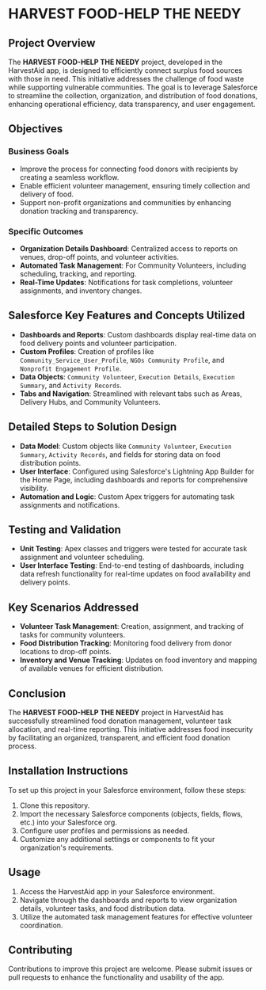 # HARVEST FOOD-HELP THE NEEDY

## Project Overview
The **HARVEST FOOD-HELP THE NEEDY** project, developed in the HarvestAid app, is designed to efficiently connect surplus food sources with those in need. This initiative addresses the challenge of food waste while supporting vulnerable communities. The goal is to leverage Salesforce to streamline the collection, organization, and distribution of food donations, enhancing operational efficiency, data transparency, and user engagement.

## Objectives

### Business Goals
- Improve the process for connecting food donors with recipients by creating a seamless workflow.
- Enable efficient volunteer management, ensuring timely collection and delivery of food.
- Support non-profit organizations and communities by enhancing donation tracking and transparency.

### Specific Outcomes
- **Organization Details Dashboard**: Centralized access to reports on venues, drop-off points, and volunteer activities.
- **Automated Task Management**: For Community Volunteers, including scheduling, tracking, and reporting.
- **Real-Time Updates**: Notifications for task completions, volunteer assignments, and inventory changes.

## Salesforce Key Features and Concepts Utilized
- **Dashboards and Reports**: Custom dashboards display real-time data on food delivery points and volunteer participation.
- **Custom Profiles**: Creation of profiles like `Community_Service_User_Profile`, `NGOs Community Profile`, and `Nonprofit Engagement Profile`.
- **Data Objects**: `Community Volunteer`, `Execution Details`, `Execution Summary`, and `Activity Records`.
- **Tabs and Navigation**: Streamlined with relevant tabs such as Areas, Delivery Hubs, and Community Volunteers.

## Detailed Steps to Solution Design
- **Data Model**: Custom objects like `Community Volunteer`, `Execution Summary`, `Activity Records`, and fields for storing data on food distribution points.
- **User Interface**: Configured using Salesforce's Lightning App Builder for the Home Page, including dashboards and reports for comprehensive visibility.
- **Automation and Logic**: Custom Apex triggers for automating task assignments and notifications.

## Testing and Validation
- **Unit Testing**: Apex classes and triggers were tested for accurate task assignment and volunteer scheduling.
- **User Interface Testing**: End-to-end testing of dashboards, including data refresh functionality for real-time updates on food availability and delivery points.

## Key Scenarios Addressed
- **Volunteer Task Management**: Creation, assignment, and tracking of tasks for community volunteers.
- **Food Distribution Tracking**: Monitoring food delivery from donor locations to drop-off points.
- **Inventory and Venue Tracking**: Updates on food inventory and mapping of available venues for efficient distribution.

## Conclusion
The **HARVEST FOOD-HELP THE NEEDY** project in HarvestAid has successfully streamlined food donation management, volunteer task allocation, and real-time reporting. This initiative addresses food insecurity by facilitating an organized, transparent, and efficient food donation process.

## Installation Instructions
To set up this project in your Salesforce environment, follow these steps:
1. Clone this repository.
2. Import the necessary Salesforce components (objects, fields, flows, etc.) into your Salesforce org.
3. Configure user profiles and permissions as needed.
4. Customize any additional settings or components to fit your organization's requirements.

## Usage
1. Access the HarvestAid app in your Salesforce environment.
2. Navigate through the dashboards and reports to view organization details, volunteer tasks, and food distribution data.
3. Utilize the automated task management features for effective volunteer coordination.

## Contributing
Contributions to improve this project are welcome. Please submit issues or pull requests to enhance the functionality and usability of the app.



